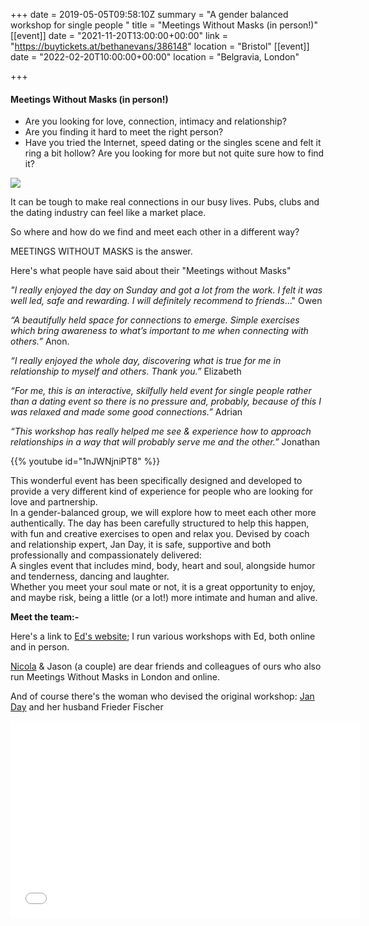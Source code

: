 +++
date = 2019-05-05T09:58:10Z
summary = "A gender balanced workshop for single people "
title = "Meetings Without Masks (in person!)"
[[event]]
date = "2021-11-20T13:00:00+00:00"
link = "https://buytickets.at/bethanevans/386148"
location = "Bristol"
[[event]]
date = "2022-02-20T10:00:00+00:00"
location = "Belgravia, London"

+++
#### Meetings Without Masks (in person!)

* Are you looking for love, connection, intimacy and relationship?
* Are you finding it hard to meet the right person?
* Have you tried the Internet, speed dating or the singles scene and felt it ring a bit hollow? Are you looking for more but not quite sure how to find it?

![](/uploads/mwmgreyorangewritingonly.jpg)

It can be tough to make real connections in our busy lives. Pubs, clubs and the dating industry can feel like a market place.

So where and how do we find and meet each other in a different way?

MEETINGS WITHOUT MASKS is the answer.

Here's what people have said about their "Meetings without Masks"

_"I really enjoyed the day on Sunday and got a lot from the work. I felt it was well led, safe and rewarding. I will definitely recommend to friends_..."   Owen

_“A beautifully held space for connections to emerge. Simple exercises which bring awareness to what’s important to me when connecting with others.”_ Anon.

_“I really enjoyed the whole day, discovering what is true for me in relationship to myself and others. Thank you.”_ Elizabeth

_“For me, this is an interactive, skilfully held event for single people rather than a dating event so there is no pressure and, probably, because of this I was relaxed and made some good connections.”_ Adrian

_“This workshop has really helped me see & experience how to approach relationships in a way that will probably serve me and the other.”_ Jonathan

{{% youtube id="1nJWNjniPT8" %}}

<div>This wonderful event has been specifically designed and developed to provide a very different kind of experience for people who are looking for love and partnership.</div>

<div>In a gender-balanced group, we will explore how to meet each other more authentically. The day has been carefully structured to help this happen, with fun and creative exercises to open and relax you. Devised by coach and relationship expert, Jan Day, it is safe, supportive and both professionally and compassionately delivered: </div>

<div>A singles event that includes mind, body, heart and soul, alongside humor and tenderness, dancing and laughter.</div>

<div>Whether you meet your soul mate or not, it is a great opportunity to enjoy, and maybe risk, being a little (or a lot!) more intimate and human and alive.</div>

**Meet the team:-**

Here's a link to [Ed's website](https://www.edrooke.com/); I run various workshops with Ed, both online and in person.

[Nicola](https://nicolafostercoaching.com/) & Jason (a couple) are dear friends and colleagues of ours who also run Meetings Without Masks in London and online.

And of course there's the woman who devised the original workshop: [Jan Day](http://janday.com/) and her husband Frieder Fischer

<iframe width="560" height="315" src="[https://www.youtube-nocookie.com/embed/JqrdhkMdoQU](https://www.youtube-nocookie.com/embed/JqrdhkMdoQU "https://www.youtube-nocookie.com/embed/JqrdhkMdoQU")" frameborder="0" allow="accelerometer; autoplay; clipboard-write; encrypted-media; gyroscope; picture-in-picture" allowfullscreen></iframe>